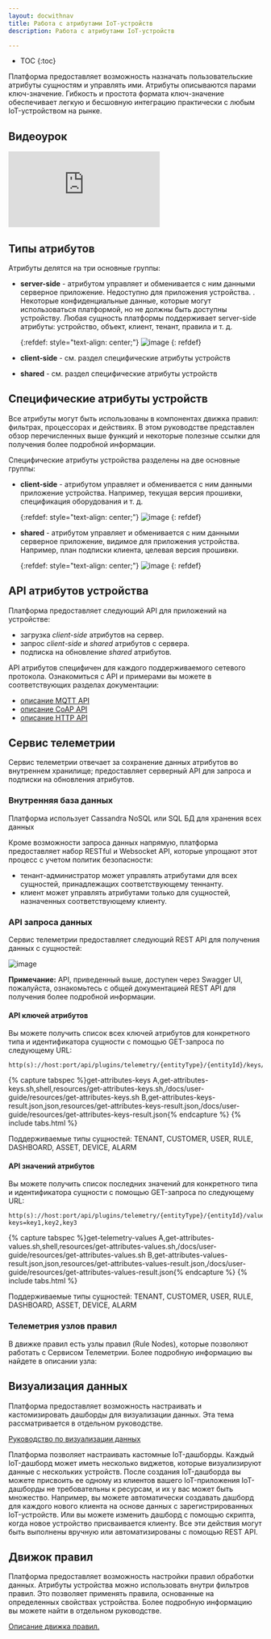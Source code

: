 ```yaml
---
layout: docwithnav
title: Работа с атрибутами IoT-устройств
description: Работа с атрибутами IoT-устройств

---
```


* TOC
{:toc}

Платформа предоставляет возможность назначать пользовательские атрибуты сущностям и управлять ими. Атрибуты описываются парами ключ-значение. 
Гибкость и простота формата ключ-значение обеспечивает легкую и бесшовную интеграцию практически с любым IoT-устройством на рынке.


## Видеоурок

<div id="video">
  <div id="video_wrapper">
    <iframe src="https://www.youtube.com/embed/JCW_hShAp7I" frameborder="0" allowfullscreen=""></iframe>
  </div>
</div>


## Типы атрибутов

Атрибуты делятся на три основные группы:

 - **server-side** - атрибутом управляет и обменивается с ним данными серверное приложение. Недоступно для приложения устройства. .
   Некоторые конфиденциальные данные, которые могут использоваться платформой, но не должны быть доступны устройству. Любая сущность платформы поддерживает server-side атрибуты: устройство, объект, клиент, тенант, правила  и т. д.
   
   {:refdef: style="text-align: center;"}
   ![image](/images/user-guide/server-side-attributes.svg)
   {: refdef}  

 - **client-side** - см. раздел специфические атрибуты устройств
 - **shared** - см. раздел специфические атрибуты устройств


## Специфические атрибуты устройств

Все атрибуты могут быть использованы в компонентах движка правил: фильтрах, процессорах и действиях.
В этом руководстве представлен обзор перечисленных выше функций и некоторые полезные ссылки для получения более подробной информации.


Специфические атрибуты устройства разделены на две основные группы:
 
 - **client-side** - атрибутом управляет и обменивается с ним данными приложение устройства. Например, текущая версия прошивки, спецификация оборудования и т. д.     

   {:refdef: style="text-align: center;"}
   ![image](/images/user-guide/client-side-attributes.svg)
   {: refdef}  
        
 - **shared** - атрибутом управляет и обменивается с ним данными серверное приложение, видимое для приложения устройства. Например, план подписки клиента, целевая версия прошивки.
   
   {:refdef: style="text-align: center;"}
   ![image](/images/user-guide/shared-attributes.svg)
   {: refdef}  

## API атрибутов устройства

Платформа предоставляет следующий API для приложений на устройстве:
 
 - загрузка *client-side* атрибутов на сервер.
 - запрос *client-side* и *shared* атрибутов с сервера.
 - подписка на обновление *shared* атрибутов.

API атрибутов специфичен для каждого поддерживаемого сетевого протокола. Ознакомиться с API и примерами вы можете в соответствующих разделах документации:

 - [описание MQTT API](/docs/reference/mqtt-api/#attributes-api)
 - [описание CoAP API](/docs/reference/coap-api/#attributes-api)
 - [описание HTTP API](/docs/reference/http-api/#attributes-api)
  
## Сервис телеметрии

Сервис телеметрии отвечает за сохранение данных атрибутов во внутреннем хранилище; предоставляет серверный API для запроса и подписки на обновления атрибутов. 

### Внутренняя база данных

Платформа использует Cassandra NoSQL или SQL БД для хранения всех данных

Кроме возможности запроса данных напрямую, платформа предоставляет набор RESTful и Websocket API, которые упрощают этот процесс с учетом политик безопасности:

 - тенант-администратор может управлять атрибутами для всех сущностей, принадлежащих соответствующему теннанту.
 - клиент может управлять атрибутами только для сущностей, назначенных соответствующему клиенту.
  
### API запроса данных

Сервис телеметрии предоставляет следующий REST API для получения данных с сущностей:

![image](/images/user-guide/telemetry-service/rest-api.png)

**Примечание:** API, приведенный выше, доступен через Swagger UI, пожалуйста, ознакомьтесь с общей документацией REST API для получения более подробной информации. 

#### API ключей атрибутов

Вы можете получить список всех ключей атрибутов для конкретного типа и идентификатора сущности с помощью GET-запроса по следующему URL: 
 
```shell
http(s)://host:port/api/plugins/telemetry/{entityType}/{entityId}/keys/attributes
```

{% capture tabspec %}get-attributes-keys
A,get-attributes-keys.sh,shell,resources/get-attributes-keys.sh,/docs/user-guide/resources/get-attributes-keys.sh
B,get-attributes-keys-result.json,json,resources/get-attributes-keys-result.json,/docs/user-guide/resources/get-attributes-keys-result.json{% endcapture %}
{% include tabs.html %}

Поддерживаемые типы сущностей: TENANT, CUSTOMER, USER, RULE, DASHBOARD, ASSET, DEVICE, ALARM

#### API значений атрибутов

Вы можете получить список последних значений для конкретного типа и идентификатора сущности с помощью GET-запроса по следующему URL:  
 
```shell
http(s)://host:port/api/plugins/telemetry/{entityType}/{entityId}/values/attributes?keys=key1,key2,key3
```

{% capture tabspec %}get-telemetry-values
A,get-attributes-values.sh,shell,resources/get-attributes-values.sh,/docs/user-guide/resources/get-attributes-values.sh
B,get-attributes-values-result.json,json,resources/get-attributes-values-result.json,/docs/user-guide/resources/get-attributes-values-result.json{% endcapture %}
{% include tabs.html %}

Поддерживаемые типы сущностей: TENANT, CUSTOMER, USER, RULE, DASHBOARD, ASSET, DEVICE, ALARM

### Телеметрия узлов правил

В движке правил есть узлы правил (Rule Nodes), которые позволяют работать с Сервисом Телеметрии. Более подробную информацию вы найдете в описании узла:

## Визуализация данных

Платформа предоставляет возможность настраивать и кастомизировать дашборды для визуализации данных. Эта тема рассматривается в отдельном руководстве.  
<p><a href="/docs/user-guide/visualization" class="button">Руководство по визуализации данных</a></p>

Платформа позволяет настраивать кастомные IoT-дашборды. Каждый IoT-дашборд может иметь несколько виджетов, которые визуализируют данные с нескольких устройств. После создания IoT-дашборда вы можете присвоить ее одному из клиентов вашего IoT-приложения
IoT-дашборды не требовательны к ресурсам, и их у вас может быть множество. Например, вы можете автоматически создавать дашборд для каждого нового клиента на основе данных с зарегистрированных IoT-устройств. Или вы можете изменить дашборд с помощью скрипта, когда новое устройство присваивается клиенту. Все эти действия могут быть выполнены вручную или автоматизированы с помощью REST API.


## Движок правил

Платформа предоставляет возможность настройки правил обработки данных. Атрибуты устройства можно использовать внутри фильтров правил. Это позволяет применять правила, основанные на определенных свойствах устройства. Более подробную информацию вы можете найти в отдельном руководстве.

<p><a href="/docs/user-guide/rule-engine" class="button">Описание движка правил.</a></p>
    
